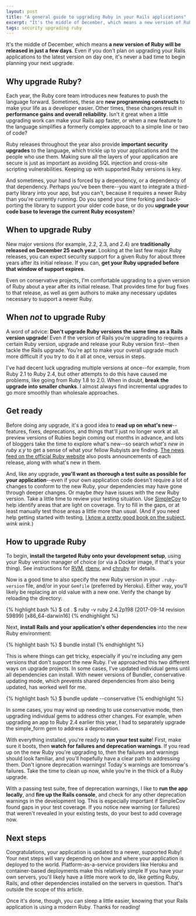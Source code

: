 ```yaml
---
layout: post
title: "A general guide to upgrading Ruby in your Rails applications"
excerpt: "It's the middle of December, which means a new version of Ruby will be released in just a few days. Even if you don't plan on upgrading your Rails applications to the latest version on day one, it's never a bad time to begin planning your next upgrade."
tags: security upgrading ruby
---
```


It's the middle of December, which means **a new version of Ruby will be released in just a few days**. Even if you don't plan on upgrading your Rails applications to the latest version on day one, it's never a bad time to begin planning your next upgrade.

## Why upgrade Ruby?

Each year, the Ruby core team introduces new features to push the language forward. Sometimes, these are **new programming constructs** to make your life as a developer easier. Other times, these changes result in **performance gains and overall reliability**. Isn't it great when a little upgrading work can make your Rails app faster, or when a new feature to the language simplifies a formerly complex approach to a simple line or two of code?

Ruby releases throughout the year also provide **important security upgrades** to the language, which trickle up to your applications and the people who use them. Making sure all the layers of your application are secure is just as important as avoiding SQL injection and cross-site scripting vulnerabilities. Keeping up with supported Ruby versions is key.

And sometimes, your hand is forced by a dependency, or a dependency of that dependency. Perhaps you've been there--you want to integrate a third-party library into your app, but you can't, because it requires a newer Ruby than you're currently running. Do you spend your time forking and back-porting the library to support your older code base, or do you **upgrade your code base to leverage the current Ruby ecosystem**?

## When to upgrade Ruby

New major versions (for example, 2.2, 2.3, and 2.4) are **traditionally released on December 25 each year**. Looking at the last few major Ruby releases, you can expect security support for a given Ruby for about three years after its initial release. If you can, **get your Ruby upgraded before that window of support expires**.

Even on conservative projects, I'm comfortable upgrading to a given version of Ruby about a year after its initial release. That provides time for bug fixes to that release, as well as gem authors to make any necessary updates necessary to support a newer Ruby.

## When _not_ to upgrade Ruby

A word of advice: **Don't upgrade Ruby versions the same time as a Rails version upgrade**! Even if the version of Rails you're upgrading to requires a certain Ruby version, upgrade and release your Ruby version first--then tackle the Rails upgrade. You're apt to make your overall upgrade much more difficult if you try to do it all at once, versus in steps.

I've had decent luck upgrading multiple versions at once--for example, from Ruby 2.1 to Ruby 2.4, but other attempts to do this have caused me problems, like going from Ruby 1.8 to 2.0. When in doubt, **break the upgrade into smaller chunks**. I almost always find incremental upgrades to go more smoothly than wholesale approaches.

## Get ready

Before doing any upgrade, it's a good idea to **read up on what's new**--features, fixes, deprecations, and things that'll just no longer work at all. preview versions of Rubies begin coming out months in advance, and lots of bloggers take the time to explore what's new--so search _what's new in ruby x.y_ to get a sense of what your fellow Rubyists are finding. [The news feed on the official Ruby website](https://www.ruby-lang.org/en/news/) also posts announcements of each release, along with what's new in them.

And, like any upgrade, **you'll want as thorough a test suite as possible for your application**--even if your own application code doesn't require a lot of changes to conform to the new Ruby, your dependencies may have gone through deeper changes. Or maybe _they_ have issues with the new Ruby version. Take a little time to review your testing situation. Use [SimpleCov](https://github.com/colszowka/simplecov) to help identify areas that are light on coverage. Try to fill in the gaps, or at least manually test those areas a little more than usual. (And if you need help getting started with testing, [I know a pretty good book on the subject](https://leanpub.com/everydayrailsrspec), _wink wink_.)

## How to upgrade Ruby

To begin, **install the targeted Ruby onto your development setup**, using your Ruby version manager of choice (or via a Docker image, if that's your thing). See instructions for [RVM](https://rvm.io), [rbenv](http://rbenv.org), and [chruby](https://github.com/postmodern/chruby) for details.

Now is a good time to also specify the new Ruby version in your `.ruby-version` file, and/or in your `Gemfile` (preferred by Heroku). Either way, you'll likely be replacing an old value with a new one. Verify the change by reloading the directory:

{% highlight bash %}
$ cd .
$ ruby -v
ruby 2.4.2p198 (2017-09-14 revision 59899) [x86_64-darwin16]
{% endhighlight %}

Next, **install Rails and your application's other dependencies** into the new Ruby environment:

{% highlight bash %}
$ bundle install
{% endhighlight %}

This is where things can get tricky, especially if you're including any gem versions that don't support the new Ruby. I've approached this two different ways on upgrade projects. In some cases, I've updated individual gems until all dependencies can install. With newer versions of Bundler, conservative updating mode, which prevents shared dependencies from also being updated, has worked well for me.

{% highlight bash %}
$ bundle update --conservative
{% endhighlight %}

In some cases, you may wind up needing to use conservative mode, then upgrading individual gems to address other changes. For example, when upgrading an app to Ruby 2.4 earlier this year, I had to separately upgrade the simple_form gem to address a deprecation.

With everything installed, you're ready to **run your test suite**! First, make sure it boots, then **watch for failures and deprecation warnings**. If you read up on the new Ruby you're upgrading to, then the failures and warnings should look familiar, and you'll hopefully have a clear path to addressing them. Don't ignore deprecation warnings! Today's warnings are tomorrow's failures. Take the time to clean up now, while you're in the thick of a Ruby upgrade.

With a passing test suite, free of deprecation warnings, I like to **run the app locally**, and **fire up the Rails console**, and check for any other deprecation warnings in the development log. This is especially important if SimpleCov found gaps in your test coverage. If you notice new warning (or failures) that weren't revealed in your existing tests, do your best to add coverage now.

## Next steps

Congratulations, your application is updated to a newer, supported Ruby! Your next steps will vary depending on how and where your application is deployed to the world. Platform-as-a-service providers like Heroku and container-based deployments make this relatively simple If you have your own servers, you'll likely have a little more work to do, like getting Ruby, Rails, and other dependencies installed on the servers in question. That's outside the scope of this article.

Once it's done, though, you can sleep a little easier, knowing that your Rails application is using a modern Ruby. Thanks for reading!
